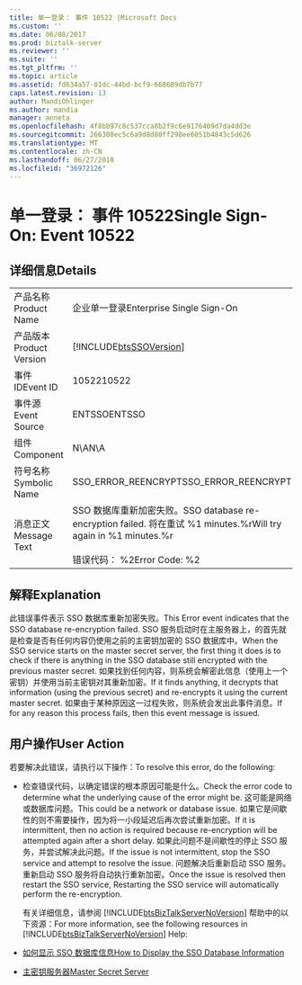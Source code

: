 ```yaml
---
title: 单一登录： 事件 10522 |Microsoft Docs
ms.custom: ''
ms.date: 06/08/2017
ms.prod: biztalk-server
ms.reviewer: ''
ms.suite: ''
ms.tgt_pltfrm: ''
ms.topic: article
ms.assetid: fd634a57-01dc-44bd-bcf9-668689db7b77
caps.latest.revision: 13
author: MandiOhlinger
ms.author: mandia
manager: anneta
ms.openlocfilehash: 4f8bb97c8c537cca8b2f9c6e9176409d7da4dd3e
ms.sourcegitcommit: 266308ec5c6a9d8d80ff298ee6051b4843c5d626
ms.translationtype: MT
ms.contentlocale: zh-CN
ms.lasthandoff: 06/27/2018
ms.locfileid: "36972126"
---
```

# <a name="single-sign-on-event-10522"></a><span data-ttu-id="88355-102">单一登录： 事件 10522</span><span class="sxs-lookup"><span data-stu-id="88355-102">Single Sign-On: Event 10522</span></span>
## <a name="details"></a><span data-ttu-id="88355-103">详细信息</span><span class="sxs-lookup"><span data-stu-id="88355-103">Details</span></span>  

|                 |                                                                                               |
|-----------------|-----------------------------------------------------------------------------------------------|
|  <span data-ttu-id="88355-104">产品名称</span><span class="sxs-lookup"><span data-stu-id="88355-104">Product Name</span></span>   |                                   <span data-ttu-id="88355-105">企业单一登录</span><span class="sxs-lookup"><span data-stu-id="88355-105">Enterprise Single Sign-On</span></span>                                   |
| <span data-ttu-id="88355-106">产品版本</span><span class="sxs-lookup"><span data-stu-id="88355-106">Product Version</span></span> |                  [!INCLUDE[btsSSOVersion](../includes/btsssoversion-md.md)]                   |
|    <span data-ttu-id="88355-107">事件 ID</span><span class="sxs-lookup"><span data-stu-id="88355-107">Event ID</span></span>     |                                             <span data-ttu-id="88355-108">10522</span><span class="sxs-lookup"><span data-stu-id="88355-108">10522</span></span>                                             |
|  <span data-ttu-id="88355-109">事件源</span><span class="sxs-lookup"><span data-stu-id="88355-109">Event Source</span></span>   |                                            <span data-ttu-id="88355-110">ENTSSO</span><span class="sxs-lookup"><span data-stu-id="88355-110">ENTSSO</span></span>                                             |
|    <span data-ttu-id="88355-111">组件</span><span class="sxs-lookup"><span data-stu-id="88355-111">Component</span></span>    |                                              <span data-ttu-id="88355-112">N\A</span><span class="sxs-lookup"><span data-stu-id="88355-112">N\A</span></span>                                              |
|  <span data-ttu-id="88355-113">符号名称</span><span class="sxs-lookup"><span data-stu-id="88355-113">Symbolic Name</span></span>  |                                      <span data-ttu-id="88355-114">SSO_ERROR_REENCRYPT</span><span class="sxs-lookup"><span data-stu-id="88355-114">SSO_ERROR_REENCRYPT</span></span>                                      |
|  <span data-ttu-id="88355-115">消息正文</span><span class="sxs-lookup"><span data-stu-id="88355-115">Message Text</span></span>   | <span data-ttu-id="88355-116">SSO 数据库重新加密失败。</span><span class="sxs-lookup"><span data-stu-id="88355-116">SSO database re-encryption failed.</span></span> <span data-ttu-id="88355-117">将在重试 %1 minutes.%r</span><span class="sxs-lookup"><span data-stu-id="88355-117">Will try again in %1 minutes.%r</span></span><br /><br /> <span data-ttu-id="88355-118">错误代码： %2</span><span class="sxs-lookup"><span data-stu-id="88355-118">Error Code: %2</span></span> |

## <a name="explanation"></a><span data-ttu-id="88355-119">解释</span><span class="sxs-lookup"><span data-stu-id="88355-119">Explanation</span></span>  
 <span data-ttu-id="88355-120">此错误事件表示 SSO 数据库重新加密失败。</span><span class="sxs-lookup"><span data-stu-id="88355-120">This Error event indicates that the SSO database re-encryption failed.</span></span> <span data-ttu-id="88355-121">SSO 服务启动时在主服务器上，的首先就是检查是否有任何内容仍使用之前的主密钥加密的 SSO 数据库中。</span><span class="sxs-lookup"><span data-stu-id="88355-121">When the SSO service starts on the master secret server, the first thing it does is to check if there is anything in the SSO database still encrypted with the previous master secret.</span></span> <span data-ttu-id="88355-122">如果找到任何内容，则系统会解密此信息（使用上一个密钥）并使用当前主密钥对其重新加密。</span><span class="sxs-lookup"><span data-stu-id="88355-122">If it finds anything, it decrypts that information (using the previous secret) and re-encrypts it using the current master secret.</span></span> <span data-ttu-id="88355-123">如果由于某种原因这一过程失败，则系统会发出此事件消息。</span><span class="sxs-lookup"><span data-stu-id="88355-123">If for any reason this process fails, then this event message is issued.</span></span>  

## <a name="user-action"></a><span data-ttu-id="88355-124">用户操作</span><span class="sxs-lookup"><span data-stu-id="88355-124">User Action</span></span>  
 <span data-ttu-id="88355-125">若要解决此错误，请执行以下操作：</span><span class="sxs-lookup"><span data-stu-id="88355-125">To resolve this error, do the following:</span></span>  

- <span data-ttu-id="88355-126">检查错误代码，以确定错误的根本原因可能是什么。</span><span class="sxs-lookup"><span data-stu-id="88355-126">Check the error code to determine what the underlying cause of the error might be.</span></span> <span data-ttu-id="88355-127">这可能是网络或数据库问题。</span><span class="sxs-lookup"><span data-stu-id="88355-127">This could be a network or database issue.</span></span> <span data-ttu-id="88355-128">如果它是间歇性的则不需要操作，因为将一小段延迟后再次尝试重新加密。</span><span class="sxs-lookup"><span data-stu-id="88355-128">If it is intermittent, then no action is required because re-encryption will be attempted again after a short delay.</span></span> <span data-ttu-id="88355-129">如果此问题不是间歇性的停止 SSO 服务，并尝试解决此问题。</span><span class="sxs-lookup"><span data-stu-id="88355-129">If the issue is not intermittent, stop the SSO service and attempt to resolve the issue.</span></span> <span data-ttu-id="88355-130">问题解决后重新启动 SSO 服务。重新启动 SSO 服务将自动执行重新加密。</span><span class="sxs-lookup"><span data-stu-id="88355-130">Once the issue is resolved then restart the SSO service, Restarting the SSO service will automatically perform the re-encryption.</span></span>  

  <span data-ttu-id="88355-131">有关详细信息，请参阅 [!INCLUDE[btsBizTalkServerNoVersion](../includes/btsbiztalkservernoversion-md.md)] 帮助中的以下资源：</span><span class="sxs-lookup"><span data-stu-id="88355-131">For more information, see the following resources in [!INCLUDE[btsBizTalkServerNoVersion](../includes/btsbiztalkservernoversion-md.md)] Help:</span></span>  

- [<span data-ttu-id="88355-132">如何显示 SSO 数据库信息</span><span class="sxs-lookup"><span data-stu-id="88355-132">How to Display the SSO Database Information</span></span>](../core/how-to-display-the-sso-database-information.md)  

- [<span data-ttu-id="88355-133">主密钥服务器</span><span class="sxs-lookup"><span data-stu-id="88355-133">Master Secret Server</span></span>](../core/master-secret-server.md)
